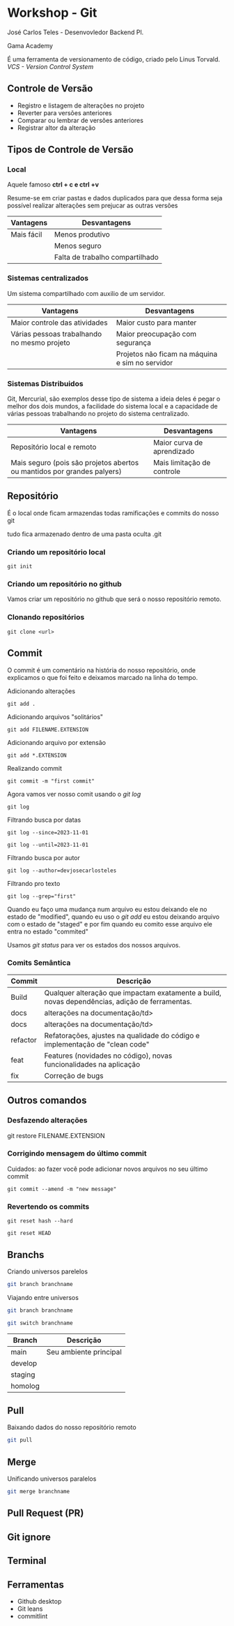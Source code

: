 # Workshop - Git

José Carlos Teles - Desenvovledor Backend Pl.

Gama Academy

É uma ferramenta de versionamento de código, criado pelo Linus Torvald.
_VCS - Version Control System_

## Controle de Versão

- Registro e listagem de alterações no projeto
- Reverter para versões anteriores
- Comparar ou lembrar de versões anteriores
- Registrar altor da alteração

## Tipos de Controle de Versão

### Local

Aquele famoso <strong>ctrl + c e ctrl +v</strong>

Resume-se em criar pastas e dados duplicados para que dessa forma seja possível
realizar alterações sem prejucar as outras versões

<table>
  <thead>
    <tr>
      <th>Vantagens</th>
      <th>Desvantagens</th>
    </tr>
  </thead>

  <tbody>
    <tr>
      <td>Mais fácil</td>
      <td>Menos produtivo</td>
    </tr>
    <tr>
      <td></td>
      <td>Menos seguro</td>
    </tr>
     <tr>
      <td></td>
      <td>Falta de trabalho compartilhado</td>
    </tr>
  </tbody>
</table>

### Sistemas centralizados

Um sistema compartilhado com auxilio de um servidor.

<table>
  <thead>
    <tr>
      <th>Vantagens</th>
      <th>Desvantagens</th>
    </tr>
  </thead>

  <tbody>
    <tr>
      <td>Maior controle das atividades</td>
      <td>Maior custo para manter</td>
    </tr>
    <tr>
      <td>Várias pessoas trabalhando no mesmo projeto</td>
      <td>Maior preocupação com segurança</td>
    </tr>
     <tr>
      <td></td>
      <td>Projetos não ficam na máquina e sim no servidor</td>
    </tr>
  </tbody>
</table>

### Sistemas Distribuidos

Git, Mercurial, são exemplos desse tipo de sistema a ideia deles é pegar o melhor dos dois mundos, a facilidade do sistema local e a capacidade de várias pessoas trabalhando no projeto do sistema centralizado.

<table>
  <thead>
    <tr>
      <th>Vantagens</th>
      <th>Desvantagens</th>
    </tr>
  </thead>

  <tbody>
    <tr>
      <td>Repositório local e remoto</td>
      <td>Maior curva de aprendizado</td>
    </tr>
    <tr>
      <td>Mais seguro (pois são projetos abertos ou mantidos por grandes palyers)</td>
      <td>Mais limitação de controle</td>
    </tr>
  </tbody>
</table>

## Repositório

É o local onde ficam armazendas todas ramificações e commits do nosso git

tudo fica armazenado dentro de uma pasta oculta .git

### Criando um repositório local

```shell
git init
```

### Criando um repositório no github

Vamos criar um repositório no github que será o nosso repositório remoto.

### Clonando repositórios

```shell
git clone <url>
```

## Commit

O commit é um comentário na história do nosso repositório, onde explicamos o que foi feito e deixamos marcado na linha do tempo.

Adicionando alterações

```shell
git add .
```

Adicionando arquivos "solitários"

```shell
git add FILENAME.EXTENSION
```

Adicionando arquivo por extensão

```shell
git add *.EXTENSION
```

Realizando commit

```shell
git commit -m "first commit"
```

Agora vamos ver nosso comit usando o _git log_

```shell
git log
```

Filtrando busca por datas

```shell
git log --since=2023-11-01
```

```shell
git log --until=2023-11-01
```

Filtrando busca por autor

```shell
git log --author=devjosecarlosteles
```

Filtrando pro texto

```shell
git log --grep="first"
```

Quando eu faço uma mudança num arquivo eu estou deixando ele no estado de "modified", quando eu uso o _git add_ eu estou deixando arquivo com o estado de "staged" e por fim quando eu comito esse arquivo ele entra no estado "commited"

Usamos _git status_ para ver os estados dos nossos arquivos.

### Comits Semântica

<table>
  <thead>
    <tr>
      <th>Commit</th>
      <th>Descrição</th>
    </tr>
  </thead>
  <tbody>
    <tr>
      <td>Build</td>
      <td>Qualquer alteração que impactam exatamente a build, novas dependências, adição de ferramentas.</td>
    </tr>
    <tr>
      <td>docs</td>
      <td>alterações na documentação/td>
    </tr>
    <tr>
      <td>docs</td>
      <td>alterações na documentação/td>
    </tr>
    <tr>
      <td>refactor</td>
      <td>Refatorações, ajustes na qualidade do código e implementação de "clean code"</td>
    </tr>
    <tr>
      <td>feat</td>
      <td>Features (novidades no código), novas funcionalidades na aplicação</td>
    </tr>
    <tr>
      <td>fix</td>
      <td>Correção de bugs</td>
    </tr>
  </tbody>
</table>

## Outros comandos

### Desfazendo alterações

git restore FILENAME.EXTENSION

### Corrigindo mensagem do último commit

Cuidados: ao fazer você pode adicionar novos arquivos no seu último commit

```shell
git commit --amend -m "new message"
```

### Revertendo os commits

```shell
git reset hash --hard

git reset HEAD
```

## Branchs

Criando universos parelelos

```sh
git branch branchname
```

Viajando entre universos

```sh
git branch branchname
```

```sh
git switch branchname
```

<table>
  <thead>
    <tr>
      <th>Branch</th>
      <th>Descrição</th>
    </tr>
  </thead>
  <tbody>
    <tr>
      <td>main</td>
      <td>Seu ambiente principal</td>
    </tr>
    <tr>
      <td>develop</td>
      <td></td>
    </tr>
    <tr>
      <td>staging</td>
      <td></td>
    </tr>
    <tr>
      <td>homolog</td>
      <td></td>
    </tr>
  </tbody>
</table>

## Pull

Baixando dados do nosso repositório remoto

```sh
git pull
```

## Merge

Unificando universos paralelos

```sh
git merge branchname
```

## Pull Request (PR)

## Git ignore

## Terminal

## Ferramentas

- Github desktop
- Git leans
- commitlint
